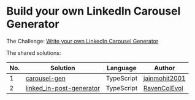 # Build your own LinkedIn Carousel Generator

The Challenge: [Write your own LinkedIn Carousel Generator](https://codingchallenges.fyi/challenges/challege-licg)

The shared solutions:

| No. | Solution | Language | Author |
|-----|----------|----------|--------|
| 1 | [carousel-gen](https://github.com/jainmohit2001/carousel-gen) | TypeScript | [jainmohit2001](https://github.com/jainmohit2001) |
| 2 | [linked_in-post-generator](https://github.com/RavenColEvol/linked_in-post-generator) | TypeScript | [RavenColEvol](https://github.com/RavenColEvol) |
